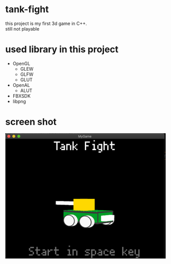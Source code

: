 # tank-fight
this project is my first 3d game in C++.  
still not playable

# used library in this project
* OpenGL
  * GLEW
  * GLFW
  * GLUT
* OpenAL
  * ALUT
* FBXSDK
* libpng

# screen shot
![TitleImage](image/TankFightTitle.png)